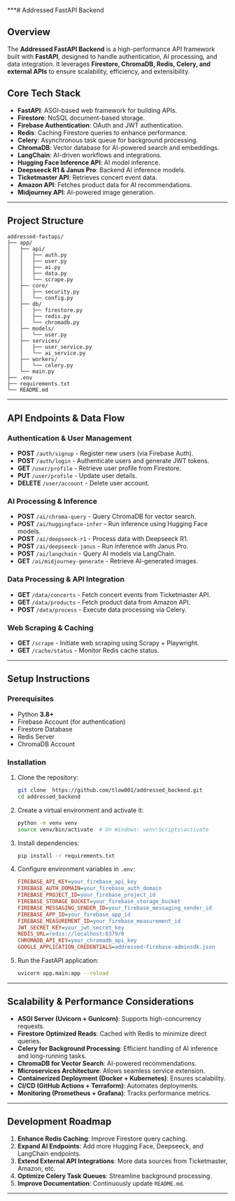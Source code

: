***# Addressed FastAPI Backend

## Overview
The **Addressed FastAPI Backend** is a high-performance API framework built with **FastAPI**, designed to handle authentication, AI processing, and data integration. It leverages **Firestore, ChromaDB, Redis, Celery, and external APIs** to ensure scalability, efficiency, and extensibility.

## Core Tech Stack
- **FastAPI**: ASGI-based web framework for building APIs.
- **Firestore**: NoSQL document-based storage.
- **Firebase Authentication**: OAuth and JWT authentication.
- **Redis**: Caching Firestore queries to enhance performance.
- **Celery**: Asynchronous task queue for background processing.
- **ChromaDB**: Vector database for AI-powered search and embeddings.
- **LangChain**: AI-driven workflows and integrations.
- **Hugging Face Inference API**: AI model inference.
- **Deepseeck R1 & Janus Pro**: Backend AI inference models.
- **Ticketmaster API**: Retrieves concert event data.
- **Amazon API**: Fetches product data for AI recommendations.
- **Midjourney API**: AI-powered image generation.

---

## Project Structure
```
addressed-fastapi/
├── app/
│   ├── api/
│   │   ├── auth.py
│   │   ├── user.py
│   │   ├── ai.py
│   │   ├── data.py
│   │   └── scrape.py
│   ├── core/
│   │   ├── security.py
│   │   └── config.py
│   ├── db/
│   │   ├── firestore.py
│   │   ├── redis.py
│   │   └── chromadb.py
│   ├── models/
│   │   └── user.py
│   ├── services/
│   │   ├── user_service.py
│   │   └── ai_service.py
│   ├── workers/
│   │   └── celery.py
│   └── main.py
├── .env
├── requirements.txt
└── README.md
```

---

## API Endpoints & Data Flow

### Authentication & User Management
- **POST** `/auth/signup` - Register new users (via Firebase Auth).
- **POST** `/auth/login` - Authenticate users and generate JWT tokens.
- **GET** `/user/profile` - Retrieve user profile from Firestore.
- **PUT** `/user/profile` - Update user details.
- **DELETE** `/user/account` - Delete user account.

### AI Processing & Inference
- **POST** `/ai/chroma-query` - Query ChromaDB for vector search.
- **POST** `/ai/huggingface-infer` - Run inference using Hugging Face models.
- **POST** `/ai/deepseeck-r1` - Process data with Deepseeck R1.
- **POST** `/ai/deepseeck-janus` - Run inference with Janus Pro.
- **POST** `/ai/langchain` - Query AI models via LangChain.
- **GET** `/ai/midjourney-generate` - Retrieve AI-generated images.

### Data Processing & API Integration
- **GET** `/data/concerts` - Fetch concert events from Ticketmaster API.
- **GET** `/data/products` - Fetch product data from Amazon API.
- **POST** `/data/process` - Execute data processing via Celery.

### Web Scraping & Caching
- **GET** `/scrape` - Initiate web scraping using Scrapy + Playwright.
- **GET** `/cache/status` - Monitor Redis cache status.

---

## Setup Instructions

### Prerequisites
- Python **3.8+**
- Firebase Account (for authentication)
- Firestore Database
- Redis Server
- ChromaDB Account

### Installation
1. Clone the repository:
   ```bash
   git clone  https://github.com/tlow001/addressed_backend.git
   cd addressed_backend
   ```

2. Create a virtual environment and activate it:
   ```bash
   python -m venv venv
   source venv/bin/activate  # On Windows: venv\Scripts\activate
   ```

3. Install dependencies:
   ```bash
   pip install -r requirements.txt
   ```

4. Configure environment variables in `.env`:
   ```ini
   FIREBASE_API_KEY=your_firebase_api_key
   FIREBASE_AUTH_DOMAIN=your_firebase_auth_domain
   FIREBASE_PROJECT_ID=your_firebase_project_id
   FIREBASE_STORAGE_BUCKET=your_firebase_storage_bucket
   FIREBASE_MESSAGING_SENDER_ID=your_firebase_messaging_sender_id
   FIREBASE_APP_ID=your_firebase_app_id
   FIREBASE_MEASUREMENT_ID=your_firebase_measurement_id
   JWT_SECRET_KEY=your_jwt_secret_key
   REDIS_URL=redis://localhost:6379/0
   CHROMADB_API_KEY=your_chromadb_api_key
   GOOGLE_APPLICATION_CREDENTIALS=addressed-firebase-adminsdk.json
   ```

5. Run the FastAPI application:
   ```bash
   uvicorn app.main:app --reload
   ```



---

## Scalability & Performance Considerations
- **ASGI Server (Uvicorn + Gunicorn)**: Supports high-concurrency requests.
- **Firestore Optimized Reads**: Cached with Redis to minimize direct queries.
- **Celery for Background Processing**: Efficient handling of AI inference and long-running tasks.
- **ChromaDB for Vector Search**: AI-powered recommendations.
- **Microservices Architecture**: Allows seamless service extension.
- **Containerized Deployment (Docker + Kubernetes)**: Ensures scalability.
- **CI/CD (GitHub Actions + Terraform)**: Automates deployments.
- **Monitoring (Prometheus + Grafana)**: Tracks performance metrics.

---

## Development Roadmap
1. **Enhance Redis Caching**: Improve Firestore query caching.
2. **Expand AI Endpoints**: Add more Hugging Face, Deepseeck, and LangChain endpoints.
3. **Extend External API Integrations**: More data sources from Ticketmaster, Amazon, etc.
4. **Optimize Celery Task Queues**: Streamline background processing.
5. **Improve Documentation**: Continuously update `README.md`.

---

